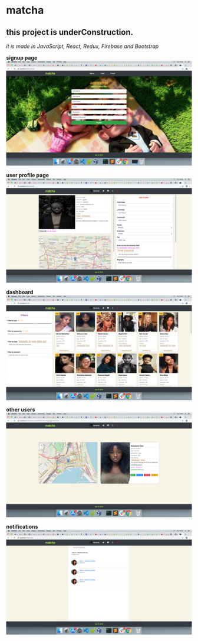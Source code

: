 # matcha #

## this project is underConstruction. ##

_it is made in JavaScript, React, Redux, Firebase and Bootstrap_

**signup page**
![signup image](/screenshots/signup.png)


**user profile page**
![profile image](/screenshots/profile.png)


**dashboard**
![dashboard image](/screenshots/dashboard.png)


**other users**
![user image](/screenshots/user.png)


**notifications**
![notification image](/screenshots/notification.png)
